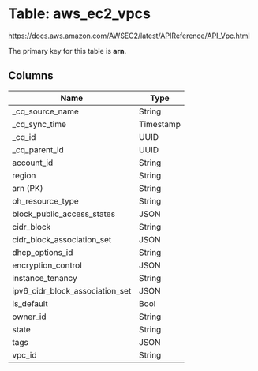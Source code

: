 # Table: aws_ec2_vpcs

https://docs.aws.amazon.com/AWSEC2/latest/APIReference/API_Vpc.html

The primary key for this table is **arn**.



## Columns
| Name          | Type          |
| ------------- | ------------- |
|_cq_source_name|String|
|_cq_sync_time|Timestamp|
|_cq_id|UUID|
|_cq_parent_id|UUID|
|account_id|String|
|region|String|
|arn (PK)|String|
|oh_resource_type|String|
|block_public_access_states|JSON|
|cidr_block|String|
|cidr_block_association_set|JSON|
|dhcp_options_id|String|
|encryption_control|JSON|
|instance_tenancy|String|
|ipv6_cidr_block_association_set|JSON|
|is_default|Bool|
|owner_id|String|
|state|String|
|tags|JSON|
|vpc_id|String|